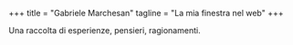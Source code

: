 +++
title = "Gabriele Marchesan"
tagline = "La mia finestra nel web"
+++

Una raccolta di esperienze, pensieri, ragionamenti.
